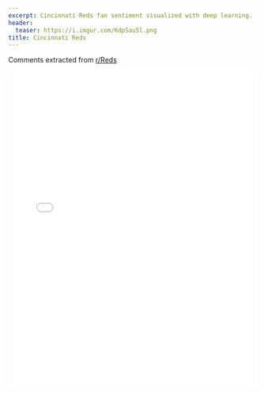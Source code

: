 ```yaml
---
excerpt: Cincinnati Reds fan sentiment visualized with deep learning.
header:
  teaser: https://i.imgur.com/KdpSau5l.png
title: Cincinnati Reds
---
```


Comments extracted from [r/Reds](https://reddit.com/r/Reds)
<iframe id="igraph" scrolling="no" style="border:none;" seamless="seamless" src="/plots/MLB/CIN.html" height="640" width="100%"></iframe>